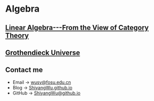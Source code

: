 # Algebra

## [Linear Algebra---From the View of Category Theory](https://shiyangwu.github.io/Blog/Algebra/LinearAlgebraFromtheViewofCategoryTheory)

## [Grothendieck Universe](https://shiyangwu.github.io/Blog/Algebra/GrothendieckUniverse)

## Contact me

* Email -> <wusy@fosu.edu.cn>
* Blog -> [ShiyangWu.github.io](https://shiyangwu.github.io/)
* GitHub -> [ShiyangWu@github.io](https://github.com/ShiyangWu/ShiyangWu.github.io/blob/master/README.md)
